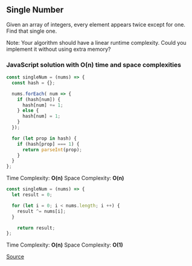 ## Single Number
Given an array of integers, every element appears twice except for one. Find that single one.

Note:
Your algorithm should have a linear runtime complexity. Could you implement it without using extra memory?

### JavaScript solution with O(n) time and space complexities
```JavaScript
const singleNum = (nums) => {
  const hash = {};

  nums.forEach( num => {
    if (hash[num]) {
      hash[num] += 1;
    } else {
      hash[num] = 1;
    }
  });

  for (let prop in hash) {
    if (hash[prop] === 1) {
      return parseInt(prop);
    }
  }
};
```
Time Complexity: **O(n)**
Space Complexity: **O(n)**

```JavaScript
const singleNum = (nums) => {
  let result = 0;

  for (let i = 0; i < nums.length; i ++) {
    result ^= nums[i];
  }

    return result;
};
```

Time Complexity: **O(n)**
Space Complexity: **O(1)**

[Source](link)
